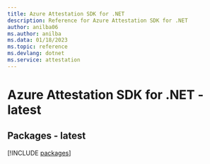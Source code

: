 ```yaml
---
title: Azure Attestation SDK for .NET
description: Reference for Azure Attestation SDK for .NET
author: anilba06
ms.author: anilba
ms.data: 01/18/2023
ms.topic: reference
ms.devlang: dotnet
ms.service: attestation
---
```

# Azure Attestation SDK for .NET - latest
## Packages - latest
[!INCLUDE [packages](attestation-index.md)]